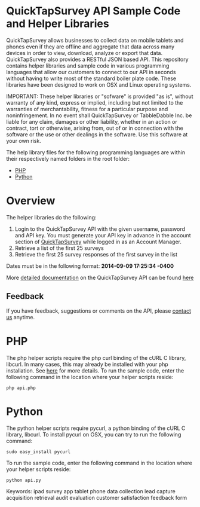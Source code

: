 # QuickTapSurvey API Sample Code and Helper Libraries
 QuickTapSurvey allows businesses to collect data on mobile tablets and phones even if they are offline and aggregate that data across
 many devices in order to view, download, analyze or export that data. QuickTapSurvey also provides a RESTful JSON based API. 
 This repository contains helper libraries and sample code in various programming languages that allow our customers to connect to our API in seconds 
 without having to write most of the standard boiler plate code. These libraries have been designed to work on OSX and Linux operating systems.
 
 IMPORTANT: These helper libraries or "sofware" is provided "as is", without warranty of any kind, express or implied,
 including but not limited to the warranties of merchantability, fitness for a particular purpose and noninfringement.
 In no event shall QuickTapSurvey or TabbleDabble Inc. be liable for any claim, damages or other liability, whether in
 an action or contract, tort or otherwise, arising from, out of or in connection with the software or the use or other 
 dealings in the software. Use this software at your own risk.
 
The help library files for the following programming languages are within their respectively named folders in the root folder:
- [PHP](https://github.com/TabbleDabble/quicktapsurvey-api-helper/tree/master/php)
- [Python](https://github.com/TabbleDabble/quicktapsurvey-api-helper/tree/master/python)

# Overview
The helper libraries do the following:
1. Login to the QuickTapSurvey API with the given username, password and API key. You must generate your API key in 
advance in the account section of [QuickTapSurvey](https://www.quicktapsurvey.com/admin/account) while logged in as an Account Manager.
2. Retrieve a list of the first 25 surveys
3. Retrieve the first 25 survey responses of the first survey in the list

Dates must be in the following format: **2014-09-09 17:25:34 -0400**

More [detailed documentation](http://support.quicktapsurvey.com/support/solutions/159751) on the QuickTapSurvey API can be found [here](http://support.quicktapsurvey.com/support/solutions/159751)

## Feedback
If you have feedback, suggestions or comments on the API, please [contact us](mailto:support@quicktapsurvey.com) anytime.
# PHP
The php helper scripts require the php curl binding of the cURL C library, libcurl.
In many cases, this may already be installed with your php installation.
See [here](http://php.net/manual/en/book.curl.php) for more details. 
To run the sample code, enter the following command in the location where your helper scripts reside:
```
php api.php
```

# Python
The python helper scripts require pycurl, a python binding of the cURL C library, libcurl.
To install pycurl on OSX, you can try to run the following command:
```
sudo easy_install pycurl
```
To run the sample code, enter the following command in the location where your helper scripts reside:
```
python api.py
```

Keywords: ipad survey app tablet phone data collection lead capture acquisition retrieval audit evaluation customer satisfaction feedback form
